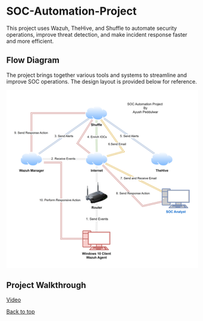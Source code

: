 # SOC-Automation-Project

This project uses Wazuh, TheHive, and Shuffle to automate security operations, improve threat detection, and make incident response faster and more efficient.
<br>

## Flow Diagram
The project brings together various tools and systems to streamline and improve SOC operations. The design layout is provided below for reference.

<img src="https://github.com/AyushPeddulwar/SOC-Automation-Project/blob/main/soc%20flow.png" width=800>
<br>

## Project Walkthrough
[Video](<link>)

[Back to top](#soc-automation-project)
